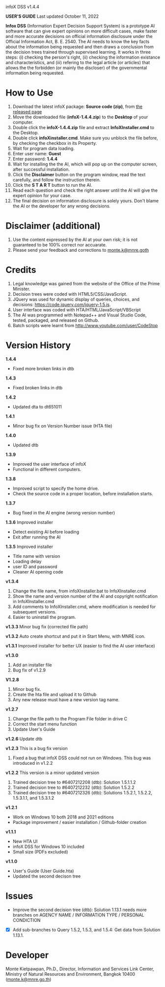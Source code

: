 <div id="g"></div>infoX DSS v1.4.4

**USER'S GUIDE**
Last updated October 11, 2022

**Infox DSS** (Information Expert Decision Support System) is a prototype AI software that can give expert opinions on more difficult cases, make faster and more accurate decisions on official information disclosure under the Official Information Act, B. E. 2540. The AI needs to know the key facts about the information being requested and then draws a conclusion from the decision trees trained through supervised learning. It works in three steps: (i) checking the person's right, (ii) checking the information existance and characteristics, and (iii) refering to the legal article (or articles) that allows the the forbidden (or mainly the discloser) of the governmental information being requested.

# How to Use
1. Download the latest infoX package: **Source code (zip)**, from <a href="https://github.com/Kietpawpan/infoX/releases">the released page</a>
2. Move the downloaded file (**infoX-1.4.4.zip**) to the **Desktop** of your computer.
3. Double click the **infoX-1.4.4.zip** file and extract **InfoXInstaller.cmd** to the Desktop.
4. Double click **infoXinstaller.cmd**. Make sure you unblock the file before, by checking the checkbox in its Property. 
5. Wait for program data loading.
6. Enter user name: **Guest**
7. Enter password: **1.4.4**
8. Wait for installing the the AI, which will pop up on the computer screen, after successful installation. 
9. Click the **Disclaimer** button on the program window, read the text carefully, and follow the instruction therein.
10. Click the **S T A R T** button to run the AI. 
11. Read each question and check the right answer until the AI will give the expert opinion for your case. 
12. The final decision on information disclosure is solely yours. Don't blame the AI or the developer for any wrong decisions.

# Disclaimer (additional)
1. Use the content expressed by the AI at your own risk; it is not guaranteed to be 100% correct nor accuarate.
2. Please send your feedback and corrections to monte.k@mnre.goth

# Credits
1. Legal knowledge was gained from the website of the Office of the Prime Minister.
2. Decision trees were coded with HTML5/CSS/JavaScript. 
3. JQuery was used for dynamic display of queries, choices, and decisions: https://code.jquery.com/jquery-1.5.js. 
4. User interface was coded with HTA/HTML/JavaScript/VBScript
5. The AI was programmed with Notepad++ and Visual Studio Code, tested, packaged, and released on Github.
6. Batch scripts were learnt from http://www.youtube.com/user/CodeStop

# Version History
**1.4.4**
- Fixed more broken links in dtb

**1.4.3**
- Fixed broken links in dtb

**1.4.2**
- Updated dta to dt651011

**1.4.1**
- Minor bug fix on Version Number issue (HTA file)

**1.4.0**
- Updated dtb

**1.3.9**
- Improved the user interface of infoX 
- Functional in different computers.
 
**1.3.8**
- Improved script to specify the home drive.
- Check the source code in a proper location, before installation starts.

**1.3.7**
- Bug fixed in the AI engine (wrong version number)

**1.3.6**
Improved installer
- Detect existing AI before loading
- Exit after running the AI
 
**1.3.5**
Improved installer
- Title name with version
- Loading delay
- user ID and password
- Cleaner AI opening code 

**v1.3.4**
1. Change the file name, from infoXInstaller.bat to InfoXInstaller.cmd
2. Show the name and version number of the AI and copyright notification in InfoXInstaller.cmd
3. Add comments to InfoXInstaller.cmd, where modification is needed for subsequent versions.
4. Easier to uninstall the program.

**v1.3.3**
Minor bug fix (corrected file path)

**v1.3.2**
Auto create shortcut and put it in Start Menu, with MNRE icon.

**v1.3.1**
Improved installer for better UX (easier to find the AI user interface)

**v1.3.0**
1. Add an installer file
2. Bug fix of v1.2.9

**V1.2.8**
1. Minor bug fix. 
2. Create the hta file and upload it to Github
3. Any new release must have a new version tag name.

**v1.2.7**
1. Change the file path to the Program File folder in drive C
2. Correct the start menu function
3. Update User's Guide

**v1.2.6**
Update dtb

**v1.2.3**
This is a bug fix version
1. Fixed a bug that infoX DSS could not run on Windows. This bug was introduced in v1.2.2
 
**v1.2.2**
This version is a minor updated version
1. Trained decision tree to #6407212208 (dtb): Solution 1.5.1.1.2
2. Trained decision tree to #6407212232 (dtb): Solution 1.5.2.2
3. Trained decision tree to #6407212326 (dtb): Solutions 1.5.2.1, 1.5.2.2, 1.5.3.1.1, and 1.5.3.1.2

**v1.2.1**
- Work on Windows 10 both 2018 and 2021 editions 
- Package improvement / easier installation / Github-folder creation 

**v1.1.1**
- New HTA UI
- infoX DSS for Windows 10 included
- Small size (PDFs excluded)

**v1.1.0**
- User's Guide (User Guide.hta)
- Updated the second decison tree

# Issues
- Improve the second decision tree (dtb): Solution 1.13.1 needs more branches on AGENCY NAME / INFORMATION TYPE / PERSONAL CONDICTION 
- [x] Add sub-branches to Query 1.5.2, 1.5.3, and 1.5.4: Get data from Solution 1.13.1.

# Developer
Monte Kietpawpan, Ph.D., Director, Information and Services Link Center, Ministry of Natural Resources and Environment, Bangkok 10400 (monte.k@mnre.go.th)
